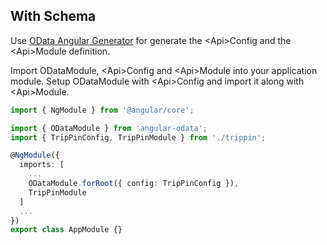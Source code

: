 ## With Schema

Use [OData Angular Generator](https://github.com/diegomvh/ODataApiGen) for generate the \<Api\>Config and the \<Api\>Module definition.

Import ODataModule, \<Api\>Config and \<Api\>Module into your application module.
Setup ODataModule with \<Api\>Config and import it along with \<Api\>Module.

```typescript
import { NgModule } from '@angular/core';

import { ODataModule } from 'angular-odata';
import { TripPinConfig, TripPinModule } from './trippin';

@NgModule({
  imports: [
    ...
    ODataModule.forRoot({ config: TripPinConfig }),
    TripPinModule
  ]
  ...
})
export class AppModule {}
```
